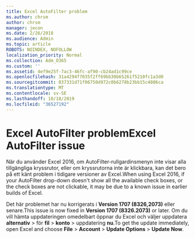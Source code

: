 ```yaml
---
title: Excel AutoFilter problem
ms.author: chrsm
author: chrsm
manager: jecon
ms.date: 2/26/2018
ms.audience: Admin
ms.topic: article
ROBOTS: NOINDEX, NOFOLLOW
localization_priority: Normal
ms.collection: Adm_O365
ms.custom: ''
ms.assetid: 4ef9e25f-7ac3-46fc-af90-cb24ad1c99ce
ms.openlocfilehash: 31a4294f7035f2ff69bb30b65261f5210fc1a3d0
ms.sourcegitcommit: 037331d71f06750d972c0b6278b23bb15c4806ca
ms.translationtype: MT
ms.contentlocale: sv-SE
ms.lasthandoff: 10/18/2019
ms.locfileid: "36527192"
---
```

# <a name="excel-autofilter-issue"></a><span data-ttu-id="e323d-102">Excel AutoFilter problem</span><span class="sxs-lookup"><span data-stu-id="e323d-102">Excel AutoFilter issue</span></span>

<span data-ttu-id="e323d-103">När du använder Excel 2016, om AutoFilter-rullgardinsmenyn inte visar alla tillgängliga kryssrutor, eller om kryssrutorna inte är klickbara, kan det bero på ett känt problem i tidigare versioner av Excel.</span><span class="sxs-lookup"><span data-stu-id="e323d-103">When using Excel 2016, if your AutoFilter drop-down doesn't show all the available check boxes, or the check boxes are not clickable, it may be due to a known issue in earlier builds of Excel.</span></span> 
  
<span data-ttu-id="e323d-104">Det här problemet har nu korrigerats i **Version 1707 (8326,2073)** eller senare.</span><span class="sxs-lookup"><span data-stu-id="e323d-104">This issue is now fixed in **Version 1707 (8326.2073)** or later.</span></span> <span data-ttu-id="e323d-105">Om du vill hämta uppdateringen omedelbart öppnar du Excel och väljer uppdatera **alternativ** \> för **fil** \> **konto** \> uppdatering **nu**.</span><span class="sxs-lookup"><span data-stu-id="e323d-105">To get the update immediately, open Excel and choose **File** \> **Account** \> **Update Options** \> **Update Now**.</span></span>
  

